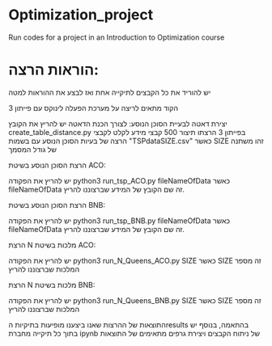 # Optimization_project
Run codes for a project in an Introduction to Optimization course

# הוראות הרצה:
יש להוריד את כל הקבצים לתיקייה אחת ואז לבצע את ההוראות למטה

הקוד מתאים לריצה על מערכת הפעלה לינוקס עם פייתון 3

יצירת דאטה לבעיית הסוכן הנוסע:
לצורך הכנת הדאטה יש להריץ את הקובץ create_table_distance.py בפייתון 3 
הרצתו תיצור 500 קבצי מידע לקלט לקבצי הרצה של בעיות הסוכן הנוסע עם בשמות "TSPdataSIZE.csv" כאשר SIZE זהו משתנה של גודל המסמך

הרצת הסוכן הנוסע בשיטת ACO:

יש להריץ את הפקודה python3 run_tsp_ACO.py fileNameOfData כאשר fileNameOfData זה שם הקובץ של המידע שברצוננו להריץ.

הרצת הסוכן הנוסע בשיטת BNB:

יש להריץ את הפקודה python3 run_tsp_BNB.py fileNameOfData כאשר fileNameOfData זה שם הקובץ של המידע שברצוננו להריץ.

הרצת N מלכות בשיטת ACO:

יש להריץ את הפקודה python3 run_N_Queens_ACO.py SIZE כאשר SIZE זה מספר המלכות שברצוננו להריץ

הרצת N מלכות בשיטת BNB:

יש להריץ את הפקודה python3 run_N_Queens_BNB.py SIZE כאשר SIZE זה מספר המלכות שברצוננו להריץ

התוצאות של ההרצות שאנו ביצענו מופיעות בתיקיות הresults בהתאמה, בנוסף יש בתוך כל תיקייה מחברת ipynb של ניתוח הקבצים ויצירת גרפים מתאימים של התוצאות
